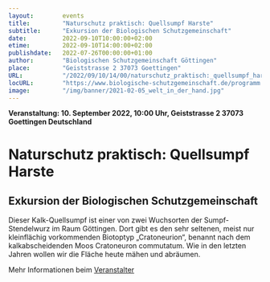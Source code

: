 ```yaml
---
layout:        events
title:         "Naturschutz praktisch: Quellsumpf Harste"
subtitle:      "Exkursion der Biologischen Schutzgemeinschaft"
date:          2022-09-10T10:00:00+02:00
etime:         2022-09-10T14:00:00+02:00
publishdate:   2022-07-26T00:00:00+01:00
author:        "Biologischen Schutzgemeinschaft Göttingen"
place:         "Geiststrasse 2 37073 Goettingen"
URL:           "/2022/09/10/14/00/naturschutz_praktisch:_quellsumpf_harste"
locURL:        "https://www.biologische-schutzgemeinschaft.de/programm.html"
image:         "/img/banner/2021-02-05_welt_in_der_hand.jpg"
---
```


**Veranstaltung: 10. September 2022, 10:00 Uhr, Geiststrasse 2 37073 Goettingen Deutschland**

Naturschutz praktisch: Quellsumpf Harste
===========

Exkursion der Biologischen Schutzgemeinschaft
-----------

Dieser Kalk-Quellsumpf ist einer von zwei Wuchsorten der Sumpf-Stendelwurz im Raum Göttingen. Dort gibt es den sehr seltenen, meist nur kleinflächig vorkommenden Biotoptyp „Cratoneurion“, benannt nach dem kalkabscheidenden Moos Cratoneuron commutatum. Wie in den letzten Jahren wollen wir die Fläche heute mähen und abräumen.

Mehr Informationen beim [Veranstalter](https://www.biologische-schutzgemeinschaft.de/programm.html)
